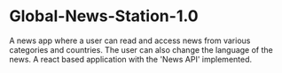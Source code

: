 # Global-News-Station-1.0
A news app where a user can read and access news from various categories and countries. The user can also change the language of the news. A react based application with the 'News API' implemented.
